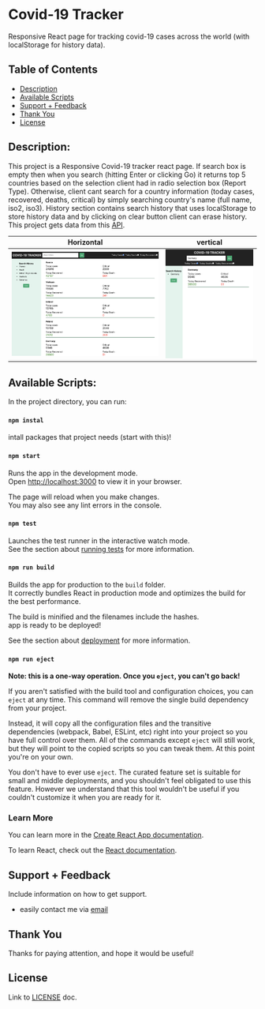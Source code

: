 # Covid-19 Tracker
Responsive React page for tracking covid-19 cases across the world (with localStorage for history data).

## Table of Contents
- [Description](#description)
- [Available Scripts](#available-scripts)
- [Support + Feedback](#support--feedback)
- [Thank You](#thank-you)
- [License](#license)

## Description:
This project is a Responsive Covid-19 tracker react page. If search box is empty then when you search (hitting Enter or clicking Go) it returns top 5 countries based on the selection client had in radio selection box (Report Type). Otherwise, client cant search for a country information (today cases, recovered, deaths, critical) by simply searching country's name (full name, iso2, iso3). History section contains search history that uses localStorage to store history data and by clicking on clear button client can erase history. This project gets data from this [API](https://documenter.getpostman.com/view/11144369/Szf6Z9B3?version=latest#f3782d0a-53db-4024-ab1c-95e3bd8c33ec).

Horizontal            |  vertical         
:-------------------------:|:-------------------------:
<img src="https://github.com/mrezaamini/Covid-19-Tracker/blob/main/demo.png" alt="cov19-tracker" width="700" /> |  <img src="https://github.com/mrezaamini/Covid-19-Tracker/blob/main/responsive.png" alt="cov19-tracker" width="400"/>

## Available Scripts:

In the project directory, you can run:
#### `npm instal`

intall packages that project needs (start with this)!
#### `npm start`

Runs the app in the development mode.\
Open [http://localhost:3000](http://localhost:3000) to view it in your browser.

The page will reload when you make changes.\
You may also see any lint errors in the console.

#### `npm test`

Launches the test runner in the interactive watch mode.\
See the section about [running tests](https://facebook.github.io/create-react-app/docs/running-tests) for more information.

#### `npm run build`

Builds the app for production to the `build` folder.\
It correctly bundles React in production mode and optimizes the build for the best performance.

The build is minified and the filenames include the hashes.\
app is ready to be deployed!

See the section about [deployment](https://facebook.github.io/create-react-app/docs/deployment) for more information.

#### `npm run eject`

**Note: this is a one-way operation. Once you `eject`, you can't go back!**

If you aren't satisfied with the build tool and configuration choices, you can `eject` at any time. This command will remove the single build dependency from your project.

Instead, it will copy all the configuration files and the transitive dependencies (webpack, Babel, ESLint, etc) right into your project so you have full control over them. All of the commands except `eject` will still work, but they will point to the copied scripts so you can tweak them. At this point you're on your own.

You don't have to ever use `eject`. The curated feature set is suitable for small and middle deployments, and you shouldn't feel obligated to use this feature. However we understand that this tool wouldn't be useful if you couldn't customize it when you are ready for it.

### Learn More

You can learn more in the [Create React App documentation](https://facebook.github.io/create-react-app/docs/getting-started).

To learn React, check out the [React documentation](https://reactjs.org/).
## Support + Feedback

Include information on how to get support.
- easily contact me via [email](aminiamini433@yahoo.fr)

## Thank You

Thanks for paying attention, and hope it would be useful!

## License
Link to [LICENSE](LICENSE) doc.
